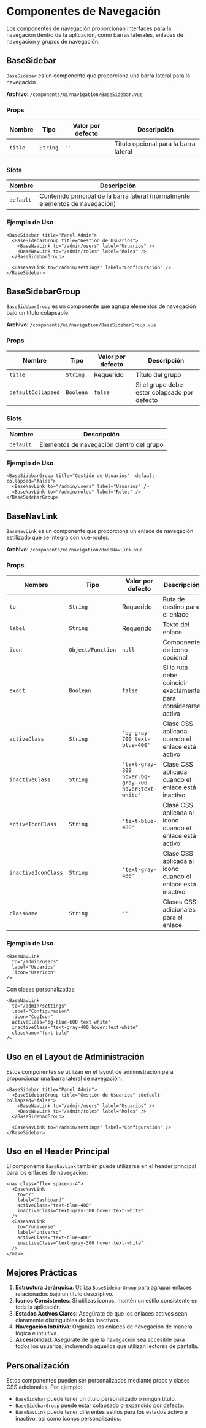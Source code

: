# Componentes de Navegación

Los componentes de navegación proporcionan interfaces para la navegación dentro de la aplicación, como barras laterales, enlaces de navegación y grupos de navegación.

## BaseSidebar

`BaseSidebar` es un componente que proporciona una barra lateral para la navegación.

**Archivo**: `/components/ui/navigation/BaseSidebar.vue`

### Props

| Nombre | Tipo | Valor por defecto | Descripción |
|--------|------|------------------|-------------|
| `title` | `String` | `''` | Título opcional para la barra lateral |

### Slots

| Nombre | Descripción |
|--------|-------------|
| `default` | Contenido principal de la barra lateral (normalmente elementos de navegación) |

### Ejemplo de Uso

```vue
<BaseSidebar title="Panel Admin">
  <BaseSidebarGroup title="Gestión de Usuarios">
    <BaseNavLink to="/admin/users" label="Usuarios" />
    <BaseNavLink to="/admin/roles" label="Roles" />
  </BaseSidebarGroup>
  
  <BaseNavLink to="/admin/settings" label="Configuración" />
</BaseSidebar>
```

## BaseSidebarGroup

`BaseSidebarGroup` es un componente que agrupa elementos de navegación bajo un título colapsable.

**Archivo**: `/components/ui/navigation/BaseSidebarGroup.vue`

### Props

| Nombre | Tipo | Valor por defecto | Descripción |
|--------|------|------------------|-------------|
| `title` | `String` | Requerido | Título del grupo |
| `defaultCollapsed` | `Boolean` | `false` | Si el grupo debe estar colapsado por defecto |

### Slots

| Nombre | Descripción |
|--------|-------------|
| `default` | Elementos de navegación dentro del grupo |

### Ejemplo de Uso

```vue
<BaseSidebarGroup title="Gestión de Usuarios" :default-collapsed="false">
  <BaseNavLink to="/admin/users" label="Usuarios" />
  <BaseNavLink to="/admin/roles" label="Roles" />
</BaseSidebarGroup>
```

## BaseNavLink

`BaseNavLink` es un componente que proporciona un enlace de navegación estilizado que se integra con vue-router.

**Archivo**: `/components/ui/navigation/BaseNavLink.vue`

### Props

| Nombre | Tipo | Valor por defecto | Descripción |
|--------|------|------------------|-------------|
| `to` | `String` | Requerido | Ruta de destino para el enlace |
| `label` | `String` | Requerido | Texto del enlace |
| `icon` | `Object/Function` | `null` | Componente de icono opcional |
| `exact` | `Boolean` | `false` | Si la ruta debe coincidir exactamente para considerarse activa |
| `activeClass` | `String` | `'bg-gray-700 text-blue-400'` | Clase CSS aplicada cuando el enlace está activo |
| `inactiveClass` | `String` | `'text-gray-300 hover:bg-gray-700 hover:text-white'` | Clase CSS aplicada cuando el enlace está inactivo |
| `activeIconClass` | `String` | `'text-blue-400'` | Clase CSS aplicada al icono cuando el enlace está activo |
| `inactiveIconClass` | `String` | `'text-gray-400'` | Clase CSS aplicada al icono cuando el enlace está inactivo |
| `className` | `String` | `''` | Clases CSS adicionales para el enlace |

### Ejemplo de Uso

```vue
<BaseNavLink 
  to="/admin/users" 
  label="Usuarios" 
  :icon="UserIcon"
/>
```

Con clases personalizadas:

```vue
<BaseNavLink 
  to="/admin/settings" 
  label="Configuración" 
  :icon="CogIcon"
  activeClass="bg-blue-600 text-white"
  inactiveClass="text-gray-400 hover:text-white"
  className="font-bold"
/>
```

## Uso en el Layout de Administración

Estos componentes se utilizan en el layout de administración para proporcionar una barra lateral de navegación:

```vue
<BaseSidebar title="Panel Admin">
  <BaseSidebarGroup title="Gestión de Usuarios" :default-collapsed="false">
    <BaseNavLink to="/admin/users" label="Usuarios" />
    <BaseNavLink to="/admin/roles" label="Roles" />
  </BaseSidebarGroup>
  
  <BaseNavLink to="/admin/settings" label="Configuración" />
</BaseSidebar>
```

## Uso en el Header Principal

El componente `BaseNavLink` también puede utilizarse en el header principal para los enlaces de navegación:

```vue
<nav class="flex space-x-4">
  <BaseNavLink 
    to="/" 
    label="Dashboard" 
    activeClass="text-blue-400"
    inactiveClass="text-gray-300 hover:text-white"
  />
  <BaseNavLink 
    to="/universe" 
    label="Universo" 
    activeClass="text-blue-400"
    inactiveClass="text-gray-300 hover:text-white"
  />
</nav>
```

## Mejores Prácticas

1. **Estructura Jerárquica**: Utiliza `BaseSidebarGroup` para agrupar enlaces relacionados bajo un título descriptivo.
2. **Iconos Consistentes**: Si utilizas iconos, mantén un estilo consistente en toda la aplicación.
3. **Estados Activos Claros**: Asegúrate de que los enlaces activos sean claramente distinguibles de los inactivos.
4. **Navegación Intuitiva**: Organiza los enlaces de navegación de manera lógica e intuitiva.
5. **Accesibilidad**: Asegúrate de que la navegación sea accesible para todos los usuarios, incluyendo aquellos que utilizan lectores de pantalla.

## Personalización

Estos componentes pueden ser personalizados mediante props y clases CSS adicionales. Por ejemplo:

- `BaseSidebar` puede tener un título personalizado o ningún título.
- `BaseSidebarGroup` puede estar colapsado o expandido por defecto.
- `BaseNavLink` puede tener diferentes estilos para los estados activo e inactivo, así como iconos personalizados.
